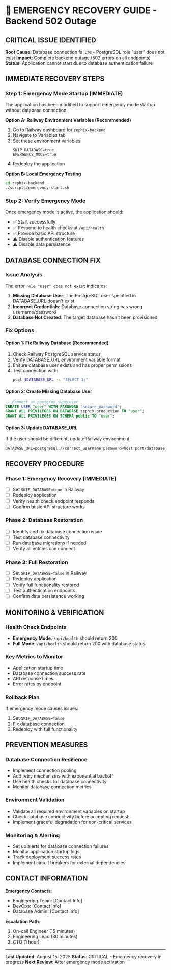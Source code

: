# 🚨 EMERGENCY RECOVERY GUIDE - Backend 502 Outage

## CRITICAL ISSUE IDENTIFIED
**Root Cause**: Database connection failure - PostgreSQL role "user" does not exist
**Impact**: Complete backend outage (502 errors on all endpoints)
**Status**: Application cannot start due to database authentication failure

## IMMEDIATE RECOVERY STEPS

### Step 1: Emergency Mode Startup (IMMEDIATE)
The application has been modified to support emergency mode startup without database connection.

**Option A: Railway Environment Variables (Recommended)**
1. Go to Railway dashboard for `zephix-backend`
2. Navigate to Variables tab
3. Set these environment variables:
   ```
   SKIP_DATABASE=true
   EMERGENCY_MODE=true
   ```
4. Redeploy the application

**Option B: Local Emergency Testing**
```bash
cd zephix-backend
./scripts/emergency-start.sh
```

### Step 2: Verify Emergency Mode
Once emergency mode is active, the application should:
- ✅ Start successfully
- ✅ Respond to health checks at `/api/health`
- ✅ Provide basic API structure
- ⚠️  Disable authentication features
- ⚠️  Disable data persistence

## DATABASE CONNECTION FIX

### Issue Analysis
The error `role "user" does not exist` indicates:
1. **Missing Database User**: The PostgreSQL user specified in DATABASE_URL doesn't exist
2. **Incorrect Credentials**: Database connection string has wrong username/password
3. **Database Not Created**: The target database hasn't been provisioned

### Fix Options

#### Option 1: Fix Railway Database (Recommended)
1. Check Railway PostgreSQL service status
2. Verify DATABASE_URL environment variable format
3. Ensure database user exists and has proper permissions
4. Test connection with:
   ```bash
   psql $DATABASE_URL -c "SELECT 1;"
   ```

#### Option 2: Create Missing Database User
```sql
-- Connect as postgres superuser
CREATE USER "user" WITH PASSWORD 'secure_password';
GRANT ALL PRIVILEGES ON DATABASE zephix_production TO "user";
GRANT ALL PRIVILEGES ON SCHEMA public TO "user";
```

#### Option 3: Update DATABASE_URL
If the user should be different, update Railway environment:
```
DATABASE_URL=postgresql://correct_username:password@host:port/database
```

## RECOVERY PROCEDURE

### Phase 1: Emergency Recovery (IMMEDIATE)
- [ ] Set `SKIP_DATABASE=true` in Railway
- [ ] Redeploy application
- [ ] Verify health check endpoint responds
- [ ] Confirm basic API structure works

### Phase 2: Database Restoration
- [ ] Identify and fix database connection issue
- [ ] Test database connectivity
- [ ] Run database migrations if needed
- [ ] Verify all entities can connect

### Phase 3: Full Restoration
- [ ] Set `SKIP_DATABASE=false` in Railway
- [ ] Redeploy application
- [ ] Verify full functionality restored
- [ ] Test authentication endpoints
- [ ] Confirm data persistence working

## MONITORING & VERIFICATION

### Health Check Endpoints
- **Emergency Mode**: `/api/health` should return 200
- **Full Mode**: `/api/health` should return 200 with database status

### Key Metrics to Monitor
- Application startup time
- Database connection success rate
- API response times
- Error rates by endpoint

### Rollback Plan
If emergency mode causes issues:
1. Set `SKIP_DATABASE=false`
2. Fix database connection
3. Redeploy with full functionality

## PREVENTION MEASURES

### Database Connection Resilience
- Implement connection pooling
- Add retry mechanisms with exponential backoff
- Use health checks for database connectivity
- Monitor database connection metrics

### Environment Validation
- Validate all required environment variables on startup
- Check database connectivity before accepting requests
- Implement graceful degradation for non-critical services

### Monitoring & Alerting
- Set up alerts for database connection failures
- Monitor application startup logs
- Track deployment success rates
- Implement circuit breakers for external dependencies

## CONTACT INFORMATION

**Emergency Contacts**:
- Engineering Team: [Contact Info]
- DevOps: [Contact Info]
- Database Admin: [Contact Info]

**Escalation Path**:
1. On-call Engineer (15 minutes)
2. Engineering Lead (30 minutes)
3. CTO (1 hour)

---

**Last Updated**: August 15, 2025
**Status**: CRITICAL - Emergency recovery in progress
**Next Review**: After emergency mode activation
